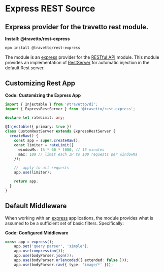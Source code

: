 # Express REST Source
## Express provider for the travetto rest module.

**Install: @travetto/rest-express**
```bash
npm install @travetto/rest-express
```

The module is an [express](https://expressjs.com) provider for the [RESTful API](https://github.com/travetto/travetto/tree/1.0.0-docs-overhaul/module//rest "Declarative api for RESTful APIs with support for the dependency injection module.") module.  This module provides an implementation of [RestServer](https://github.com/travetto/travetto/tree/1.0.0-docs-overhaul/module//rest/src/server/server.ts#L16) for automatic injection in the default Rest server.

## Customizing Rest App

**Code: Customizing the Express App**
```typescript
import { Injectable } from '@travetto/di';
import { ExpressRestServer } from '@travetto/rest-express';

declare let rateLimit: any;

@Injectable({ primary: true })
class CustomRestServer extends ExpressRestServer {
  createRaw() {
    const app = super.createRaw();
    const limiter = rateLimit({
      windowMs: 15 * 60 * 1000, // 15 minutes
      max: 100 // limit each IP to 100 requests per windowMs
    });

    //  apply to all requests
    app.use(limiter);

    return app;
  }
}
```

## Default Middleware
When working with an [express](https://expressjs.com) applications, the module provides what is assumed to be a sufficient set of basic filters. Specifically:

**Code: Configured Middleware**
```typescript
const app = express();
    app.set('query parser', 'simple');
    app.use(compression());
    app.use(bodyParser.json());
    app.use(bodyParser.urlencoded({ extended: false }));
    app.use(bodyParser.raw({ type: 'image/*' }));
```

